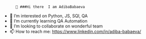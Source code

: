           👋 ###Hi there  I am AdibaBabaeva
 
- 👀 I’m interested on Python, JS, SQl, QA 
- 🌱 I’m currently learning QA Automation
- 👯 I’m looking to collaborate on wonderful team
- 📫 How to reach me: https://www.linkedin.com/in/adiba-babaeva/


